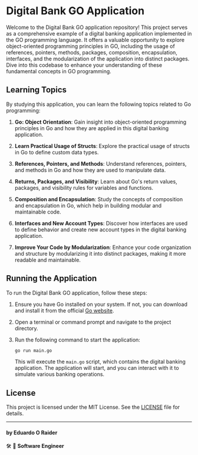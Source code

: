 # Digital Bank GO Application

Welcome to the Digital Bank GO application repository! This project serves as a comprehensive example of a digital banking application implemented in the GO programming language. It offers a valuable opportunity to explore object-oriented programming principles in GO, including the usage of references, pointers, methods, packages, composition, encapsulation, interfaces, and the modularization of the application into distinct packages. Dive into this codebase to enhance your understanding of these fundamental concepts in GO programming.

## Learning Topics

By studying this application, you can learn the following topics related to Go programming:

1. **Go: Object Orientation**: Gain insight into object-oriented programming principles in Go and how they are applied in this digital banking application.

2. **Learn Practical Usage of Structs**: Explore the practical usage of structs in Go to define custom data types.

3. **References, Pointers, and Methods**: Understand references, pointers, and methods in Go and how they are used to manipulate data.

4. **Returns, Packages, and Visibility**: Learn about Go's return values, packages, and visibility rules for variables and functions.

5. **Composition and Encapsulation**: Study the concepts of composition and encapsulation in Go, which help in building modular and maintainable code.

6. **Interfaces and New Account Types**: Discover how interfaces are used to define behavior and create new account types in the digital banking application.

7. **Improve Your Code by Modularization**: Enhance your code organization and structure by modularizing it into distinct packages, making it more readable and maintainable.

## Running the Application

To run the Digital Bank GO application, follow these steps:

1. Ensure you have Go installed on your system. If not, you can download and install it from the official [Go website](https://golang.org/dl/).

2. Open a terminal or command prompt and navigate to the project directory.

3. Run the following command to start the application:

   ```bash
   go run main.go
   ```

   This will execute the `main.go` script, which contains the digital banking application. The application will start, and you can interact with it to simulate various banking operations.


## License

This project is licensed under the MIT License. See the [LICENSE](LICENSE.txt) file for details.

---

#### by Eduardo O Raider
🛠 🥋 **Software Engineer**